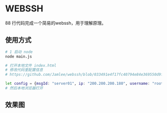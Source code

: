 # WEBSSH

88 行代码完成一个简易的webssh，用于理解原理。

## 使用方式

```bash
# 1 启动 node
node main.js

# 打开本地文件 index.html
# 修改代码里配置信息
# https://github.com/Jamlee/webssh/blob/033491e4f17fc40794e84e369550d9f20f290af0/index.html#L11

let config = {msgId: "server01", ip: "200.200.200.180", username: "root", password: "YOUR PASSWORD"};
# 然后本地浏览器打开
``` 

## 效果图


